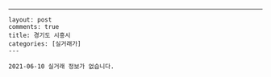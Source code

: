 ---
    layout: post
    comments: true
    title: 경기도 시흥시
    categories: [실거래가]
    ---

    2021-06-10 실거래 정보가 없습니다.

    